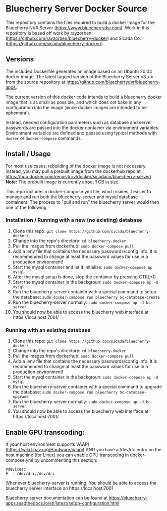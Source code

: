 # Bluecherry Server Docker Source

This repository contains the files required to build a docker image for the Bluecherry NVR Server (https://www.bluecherrydvr.com). Work in this repository is based off work by rayzorben (https://github.com/rayzorben/bluecherry-docker) and Sicada Co. (https://github.com/sicada/bluecherry-docker/).

## Versions

The included Dockerfile generates an image based on an Ubuntu 20.04 docker image. The latest tagged version of the Bluecherry Server v3.x.x from the source repository at https://github.com/bluecherrydvr/bluecherry-apps.

The current version of this docker code intends to build a bluecherry docker image that is as small as possible, and which does *not* bake in any configuration into the image (since docker images are intended to be ephemeral).

Instead, needed configuration parameters such as database and server passwords are passed into the docker container via environment variables. Environment variables are defined and passed using typical methods with `docker` or `docker-compose` commands.

## Install / Usage

For most use cases, rebuilding of the docker image is not necessary. Instead, you may pull a prebuilt image from the dockerhub repo at https://hub.docker.com/repository/docker/sicadaco/bluecherry-server/ . **Note:** The prebuilt image is currently about 1 GB in size.

This repo includes a docker-compose.yml file, which makes it easier to manage and run both the bluecherry-server and mysql database containers. The process to "pull and run" the bluecherry server would then one of the following:

### Installation / Running with a new (no existing) database
1. Clone this repo: `git clone https://github.com/sicada/bluecherry-docker/`
2. Change into the repo's directory: `cd bluecherry-docker`
3. Pull the images from dockerhub: `sudo docker-compose pull`
4. Add a .env file that contains the necessary passwords/config info. It is recommended to change at least the password values for use in a production environment!
5. Start the mysql container and let it initialize: `sudo docker-compose up mysql`
6. After the mysql setup is done, stop the container by pressing CTRL+C
7. Start the mysql container in the backgroun: `sudo docker-compose up -d mysql`
8. Run the bluecherry-server container with a special command to setup the database: `sudo docker-compose run bluecherry bc-database-create`
9. Run the bluecherry-server normally: `sudo docker-compose up -d bc-server`
10. You should now be able to access the bluecherry web interface at https://localhost:7001/

### Running with an existing database
1. Clone this repo: `git clone https://github.com/sicada/bluecherry-docker/`
2. Change into the repo's directory: `cd bluecherry-docker`
3. Pull the images from dockerhub: `sudo docker-compose pull`
4. Add a .env file that contains the necessary passwords/config info. It is recommended to change at least the password values for use in a production environment!
5. Start the mysql container in the backgroun: `sudo docker-compose up -d mysql`
6. Run the bluecherry-server container with a special command to upgrade the database: `sudo docker-compose run bluecherry bc-database-upgrade`
7. Run the bluecherry-server normally: `sudo docker-compose up -d bc-server`
8. You should now be able to access the bluecherry web interface at https://localhost:7001/

## Enable GPU transcoding:

If your host environment supports VAAPI (https://wiki.libav.org/Hardware/vaapi) AND you have a /dev/dri entry on the host machine (for Linux) you can enable GPU transcoding in docker-compose.yml by uncommenting this section:

    #devices:
    #  - /dev/dri:/dev/dri


Whenever bluecherry-server is running, You should be able to access the bluecherry server interface on https://localhost:7001

Bluecherry server documentation can be found at https://bluecherry-apps.readthedocs.io/en/latest/setup-configuration.html
